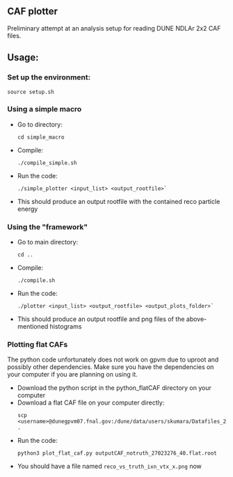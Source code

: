 ## CAF plotter

Preliminary attempt at an analysis setup for reading DUNE NDLAr 2x2 CAF files.

## Usage:

### Set up the environment:

`source setup.sh`


### Using a simple macro

* Go to directory:
  ```
  cd simple_macro
  ```
* Compile:
  ```
  ./compile_simple.sh
  ```
* Run the code:
  ```
  ./simple_plotter <input_list> <output_rootfile>`
  ```
* This should produce an output rootfile with the contained reco particle energy 

### Using the "framework"

* Go to main directory:
  ```
  cd ..
  ```
* Compile:
  ```
  ./compile.sh
  ```
* Run the code:
  ```
  ./plotter <input_list> <output_rootfile> <output_plots_folder>`
  ```
* This should produce an output rootfile and png files of the above-mentioned histograms
  
### Plotting flat CAFs

The python code unfortunately does not work on gpvm due to uproot and possibly other dependencies. Make sure you have the dependencies on your computer if you are planning on using it.

* Download the python script in the python_flatCAF directory on your computer
* Download a flat CAF file on your computer directly:
  ```
  scp <username>@dunegpvm07.fnal.gov:/dune/data/users/skumara/Datafiles_2x2/CAF_rootfiles/minirun4/noGENIEtruth/flat/outputCAF_notruth_27023276_40.flat.root .
  ```
* Run the code:
  ```
  python3 plot_flat_caf.py outputCAF_notruth_27023276_40.flat.root
  ```
* You should have a file named `reco_vs_truth_ixn_vtx_x.png` now
